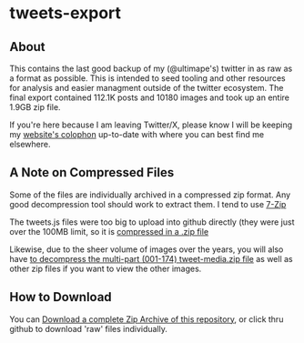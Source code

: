 # tweets-export

## About
This contains the last good backup of my (@ultimape's) twitter in as raw as a format as possible. This is intended to seed tooling and other resources for analysis and easier managment outside of the twitter ecosystem.
The final export contained 112.1K posts and 10180 images and took up an entire 1.9GB zip file.

If you're here because I am leaving Twitter/X, please know I will be keeping my [website's colophon](https://scat.wovensoup.com/colophon) up-to-date with where you can best find me elsewhere.

## A Note on Compressed Files

Some of the files are individually archived in a compressed zip format.
Any good decompression tool should work to extract them. I tend to use [7-Zip](https://en.wikipedia.org/wiki/7-Zip)

The tweets.js files were too big to upload into github directly (they were just over the 100MB limit, so it is [compressed in a .zip file](https://github.com/ultimape/tweets-export/raw/main/accounts/16288000/data/tweets.zip)

Likewise, due to the sheer volume of images over the years, you will also have [to decompress the multi-part (001-174) tweet-media.zip file](https://github.com/ultimape/tweets-export/tree/main/accounts/16288000/data/tweets_media) as well as other zip files if you want to view the other images.

## How to Download

You can [Download a complete Zip Archive of this repository](https://github.com/ultimape/tweets-export/archive/refs/heads/main.zip), or click thru github to download 'raw' files individually.


